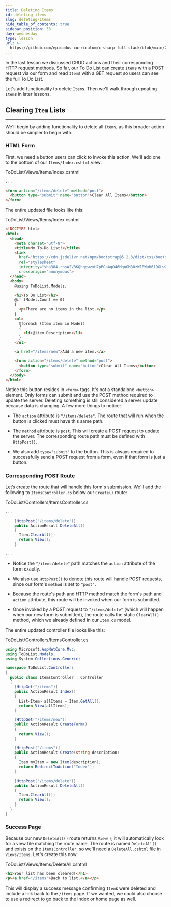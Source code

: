 ```yaml
---
title: Deleting Items
id: deleting-items
slug: deleting-items
hide_table_of_contents: true
sidebar_position: 33
day: wednesday
type: lesson
url: >-
  https://github.com/epicodus-curriculum/c-sharp-full-stack/blob/main/2c_deleting_items.md
---
```


In the last lesson we discussed CRUD actions and their corresponding HTTP request methods. So far, our To Do List can create `Item`s with a POST request via our form and read `Item`s with a GET request so users can see the full To Do List.

Let's add functionality to delete `Item`s. Then we'll walk through updating `Item`s in later lessons.

## Clearing `Item` Lists
---

We'll begin by adding functionality to delete all `Item`s, as this broader action should be simpler to begin with.

### HTML Form

First, we need a button users can click to invoke this action. We'll add one to the bottom of our `Items/Index.cshtml` view:

<div class="filename">ToDoList/Views/Items/Index.cshtml</div>

```html
...

<form action="/items/delete" method="post">
  <button type="submit" name="button">Clear All Items</button>
</form>
```

The entire updated file looks like this:

<div class="filename">ToDoList/Views/Items/Index.cshtml</div>

```html
<!DOCTYPE html>
<html>
  <head>
    <meta charset="utf-8">
    <title>My To-Do List!</title>
    <link 
      href="https://cdn.jsdelivr.net/npm/bootstrap@5.2.3/dist/css/bootstrap.min.css" 
      rel="stylesheet" 
      integrity="sha384-rbsA2VBKQhggwzxH7pPCaAqO46MgnOM80zW1RWuH61DGLwZJEdK2Kadq2F9CUG65" 
      crossorigin="anonymous">
  </head>
  <body>
    @using ToDoList.Models;

    <h1>To Do List</h1>
    @if (Model.Count == 0)
    {
      <p>There are no items in the list.</p>
    }
    <ul>
      @foreach (Item item in Model)
      {
        <li>@item.Description</li>
      }
    </ul>

    <a href="/items/new">Add a new item.</a>

    <form action="/items/delete" method="post">
      <button type="submit" name="button">Clear All Items</button>
    </form>
  </body>
</html>
```

Notice this button resides in `<form>` tags. It's not a standalone `<button>` element. Only forms can submit and use the POST method required to update the server. Deleting something is still considered a server update because data is changing. A few more things to notice:

* The `action` attribute is `"/items/delete"`. The route that will run when the button is clicked must have this same path.

* The `method` attribute is `post`. This will create a POST request to update the server. The corresponding route path must be defined with `HttpPost()`.

* We also add `type="submit"` to the button. This is always required to successfully send a POST request from a form, even if that form is just a button.

### Corresponding POST Route

Let’s create the route that will handle this form's submission. We'll add the following to `ItemsController.cs` below our `Create()` route:

<div class="filename">ToDoList/Controllers/ItemsController.cs</div>

```csharp
...

    [HttpPost("/items/delete")]
    public ActionResult DeleteAll()
    {
      Item.ClearAll();
      return View();
    }

...
```

* Notice the `"/items/delete"` path matches the `action` attribute of the form exactly.

* We also use `HttpPost()` to denote this route will handle POST requests, since our form's `method` is set to `"post"`.

* Because the route's path and HTTP method match the form's path and `action` attribute, this route will be invoked when our form is submitted.

* Once invoked by a POST request to `"/items/delete"` (which will happen when our new form is submitted), the route calls the static `ClearAll()` method, which we already defined in our `Item.cs` model.

The entire updated controller file looks like this:

<div class="filename">ToDoList/Controllers/ItemsController.cs</div>

```csharp
using Microsoft.AspNetCore.Mvc;
using ToDoList.Models;
using System.Collections.Generic;

namespace ToDoList.Controllers
{
  public class ItemsController : Controller
  {
    [HttpGet("/items")]
    public ActionResult Index()
    {
      List<Item> allItems = Item.GetAll();
      return View(allItems);
    }

    [HttpGet("/items/new")]
    public ActionResult CreateForm()
    {
      return View();
    }

    [HttpPost("/items")]
    public ActionResult Create(string description)
    {
      Item myItem = new Item(description);
      return RedirectToAction("Index");
    }

    [HttpPost("/items/delete")]
    public ActionResult DeleteAll()
    {
      Item.ClearAll();
      return View();
    }
  }
}
```

### Success Page

Because our new `DeleteAll()` route returns `View()`, it will automatically look for a view file matching the route name. The route is named `DeleteAll()` and exists on the `ItemsController`, so we'll need a `DeleteAll.cshtml` file in `Views/Items`. Let's create this now:

<div class="filename">ToDoList/Views/Items/DeleteAll.cshtml</div>

```html
<h1>Your list has been cleared!</h1>
<p><a href="/items">Back to list.</a></p>
```

This will display a success message confirming `Item`s were deleted and include a link back to the `/items` page. If we wanted, we could also choose to use a redirect to go back to the index or home page as well.